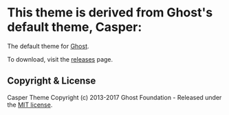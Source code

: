 # This theme is derived from Ghost's default theme, Casper:

The default theme for [Ghost](http://github.com/tryghost/ghost/).

To download, visit the [releases](https://github.com/TryGhost/Casper/releases) page.

## Copyright & License

Casper Theme Copyright (c) 2013-2017 Ghost Foundation - Released under the [MIT license](LICENSE).

